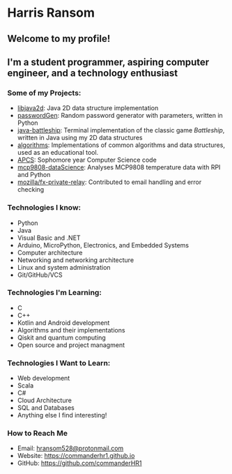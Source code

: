 # Harris Ransom
## Welcome to my profile!
## I'm a student programmer, aspiring computer engineer, and a technology enthusiast

### Some of my Projects:
* [libjava2d](https://github.com/commanderHR1/libjava2d): Java 2D data structure implementation
* [passwordGen](https://github.com/commanderHR1/passwordGen): Random password generator with parameters, written in Python
* [java-battleship](https://github.com/commanderHR1/java-battleship): Terminal implementation of the classic game *Battleship*, written in Java using my 2D data structures
* [algorithms](https://github.com/commanderHR1/algorithms): Implementations of common algorithms and data structures, used as an educational tool.
* [APCS](https://github.com/commanderHR1/APCS): Sophomore year Computer Science code
* [mcp9808-dataScience](https://github.com/commanderHR1/mcp9808-dataScience): Analyses MCP9808 temperature data with RPI and Python
* [mozilla/fx-private-relay](https://github.com/mozilla/fx-private-relay): Contributed to email handling and error checking

### Technologies I know:
* Python
* Java
* Visual Basic and .NET
* Arduino, MicroPython, Electronics, and Embedded Systems
* Computer architecture
* Networking and networking architecture
* Linux and system administration
* Git/GitHub/VCS

### Technologies I'm Learning:
* C
* C++
* Kotlin and Android development
* Algorithms and their implementations
* Qiskit and quantum computing
* Open source and project managment

### Technologies I Want to Learn:
* Web development
* Scala
* C#
* Cloud Architecture
* SQL and Databases
* Anything else I find interesting!

### How to Reach Me
* Email: <hransom528@protonmail.com>
* Website: <https://commanderhr1.github.io>
* GitHub: <https://github.com/commanderHR1>
